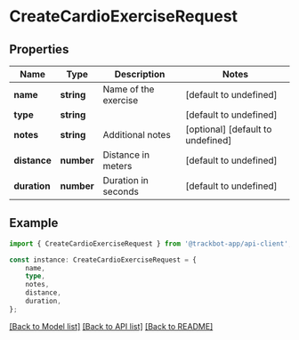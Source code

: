 # CreateCardioExerciseRequest


## Properties

Name | Type | Description | Notes
------------ | ------------- | ------------- | -------------
**name** | **string** | Name of the exercise | [default to undefined]
**type** | **string** |  | [default to undefined]
**notes** | **string** | Additional notes | [optional] [default to undefined]
**distance** | **number** | Distance in meters | [default to undefined]
**duration** | **number** | Duration in seconds | [default to undefined]

## Example

```typescript
import { CreateCardioExerciseRequest } from '@trackbot-app/api-client';

const instance: CreateCardioExerciseRequest = {
    name,
    type,
    notes,
    distance,
    duration,
};
```

[[Back to Model list]](../README.md#documentation-for-models) [[Back to API list]](../README.md#documentation-for-api-endpoints) [[Back to README]](../README.md)
